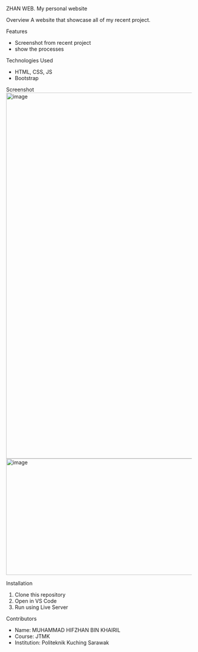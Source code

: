 ZHAN WEB.
My personal website

Overview
A website that showcase all of my recent project.

Features
- Screenshot from recent project
- show the processes

Technologies Used
- HTML, CSS, JS
- Bootstrap

Screenshot
<img width="1919" height="993" alt="image" src="https://github.com/user-attachments/assets/b8c81f5d-d980-41e5-9d2a-937e10dc5154" />
<img width="1280" height="316" alt="image" src="https://github.com/user-attachments/assets/82c15900-d11c-4dd4-b06c-4737aa5f9e72" />


Installation
1. Clone this repository
2. Open in VS Code
3. Run using Live Server

Contributors
- Name: MUHAMMAD HIFZHAN BIN KHAIRIL
- Course: JTMK
- Institution: Politeknik Kuching Sarawak
